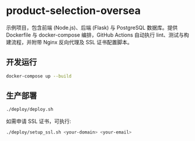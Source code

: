 # product-selection-oversea

示例项目，包含前端 (Node.js)、后端 (Flask) 与 PostgreSQL 数据库。提供 Dockerfile 与 docker-compose 编排，GitHub Actions 自动执行 lint、测试与构建流程，并附带 Nginx 反向代理及 SSL 证书配置脚本。

## 开发运行

```bash
docker-compose up --build
```

## 生产部署

```bash
./deploy/deploy.sh
```

如需申请 SSL 证书，可执行:

```bash
./deploy/setup_ssl.sh <your-domain> <your-email>
```
